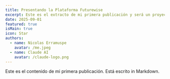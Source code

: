 ```yaml
---
title: Presentando la Plataforma Futurewise
excerpt: Este es el extracto de mi primera publicación y será un proyecto increíble, y nadie lo creerá, ni siquiera yo, un programador de svelte, convertido en un Futurista.
date: 2025-09-01
featured: true
isMain: true
icon: Star
authors:
  - name: Nicolas Erramuspe
    avatar: /me.jpeg
  - name: Claude AI
    avatar: /claude-logo.png
---
```


Este es el contenido de mi primera publicación. Está escrito in Markdown.
